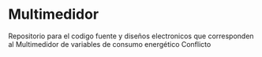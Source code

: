 # Multimedidor
Repositorio para el codigo fuente y diseños electronicos que corresponden al Multimedidor de variables de consumo energético
Conflicto
